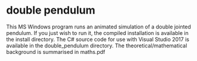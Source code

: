 # double pendulum


This MS Windows program runs an animated simulation of a double jointed pendulum.
If you just wish to run it, the compiled installation is available in the install directory.
The C# source code for use with Visual Studio 2017 is available in the double_pendulum directory.
The theoretical/mathematical background is summarised in maths.pdf
